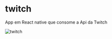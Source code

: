 # twitch
App em React native que consome a Api da Twitch

![twitch](https://github.com/gabrinunes/twitch/blob/master/twitch.gif)
